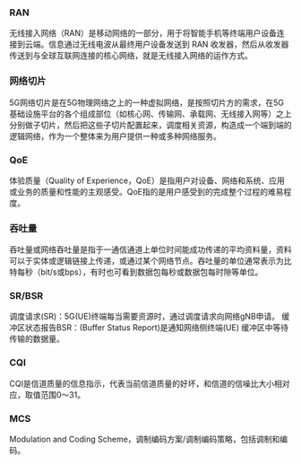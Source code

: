 ### RAN
无线接入网络（RAN）是移动网络的一部分，用于将智能手机等终端用户设备连接到云端。信息通过无线电波从最终用户设备发送到 RAN 收发器，然后从收发器传送到与全球互联网连接的核心网络，就是无线接入网络的运作方式。
### 网络切片
5G网络切片是在5G物理网络之上的一种虚拟网络，是按照切片方的需求，在5G基础设施平台的各个组成部位（如核心网、传输网、承载网、无线接入网等）之上分别做子切片，然后把这些子切片配置起来，调度相关资源，构造成一个端到端的逻辑网络，作为一个整体来为用户提供一种或多种网络服务。
### QoE
体验质量（Quality of Experience，QoE）是指用户对设备、网络和系统、应用或业务的质量和性能的主观感受。QoE指的是用户感受到的完成整个过程的难易程度。
### 吞吐量
吞吐量或网络吞吐量是指于一通信通道上单位时间能成功传递的平均资料量，资料可以于实体或逻辑链接上传递，或通过某个网络节点。吞吐量的单位通常表示为比特每秒（bit/s或bps），有时也可看到数据包每秒或数据包每时隙等单位。
### SR/BSR
调度请求(SR)：5G(UE)终端每当需要资源时，通过调度请求向网络gNB申请。
缓冲区状态报告BSR：(Buffer Status Report)是通知网络侧终端(UE) 缓冲区中等待传输的数据量。
### CQI
CQI是信道质量的信息指示，代表当前信道质量的好坏，和信道的信噪比大小相对应，取值范围0～31。
### MCS
Modulation and Coding Scheme，调制编码方案/调制编码策略，包括调制和编码。